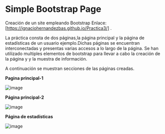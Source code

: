 # Simple Bootstrap Page 
Creación de un site empleando Bootstrap
Enlace:  [https://ignaciohernandezbas.github.io/Practica3/] .

La práctica consta de dos páginas,la página principal y la página de estadísticas de un usuario ejemplo.Dichas páginas se encuentran interconectadas y presentas varias accesos a lo largo de la página. Se han utilizado multiples elementos  de bootstrap para llevar a cabo la creación de la página y y la muestra de información.

A continuación se muestran secciones de las páginas creadas.


**Pagina principal-1**

![image](https://user-images.githubusercontent.com/91118338/153723765-699e60dc-78f8-476c-95a3-285661f9b296.png)


**Página principal-2**

![image](https://user-images.githubusercontent.com/91118338/153723843-b9494162-022b-46a9-90dd-7244c86bb733.png)


**Página de estadísticas**


![image](https://user-images.githubusercontent.com/91118338/153723923-90228adc-7bab-4218-bb2e-077930057917.png)



